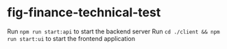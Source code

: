 # fig-finance-technical-test

Run `npm run start:api` to start the backend server
Run `cd ./client && npm run start:ui` to start the frontend application